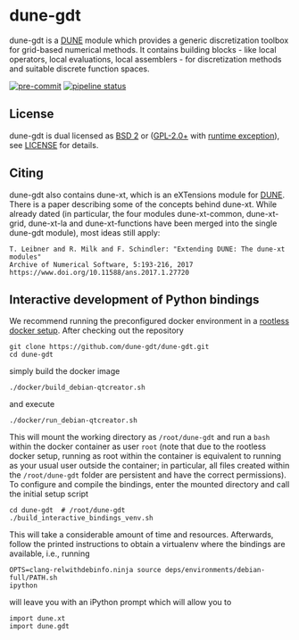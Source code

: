 dune-gdt
========

dune-gdt is a [DUNE](http://www.dune-project.org/) module which provides a generic
discretization toolbox for grid-based numerical methods. It contains building blocks - like
local operators, local evaluations, local assemblers - for discretization methods and suitable
discrete function spaces.

[![pre-commit](https://img.shields.io/badge/pre--commit-enabled-brightgreen?logo=pre-commit&logoColor=white)](https://github.com/pre-commit/pre-commit)
[![pipeline status](https://zivgitlab.uni-muenster.de/ag-ohlberger/dune-community/dune-xt/badges/master/pipeline.svg)](https://zivgitlab.uni-muenster.de/ag-ohlberger/dune-community/dune-xt/-/commits/master)


License
-------

dune-gdt is dual licensed as [BSD 2](http://opensource.org/licenses/BSD-2-Clause) or ([GPL-2.0+](http://opensource.org/licenses/gpl-license) with [runtime exception](https://dune-project.org/about/license/)), see [LICENSE](LICENSE) for details.


Citing
------

dune-gdt also contains dune-xt, which is an eXTensions module for [DUNE](https://www.dune-project.org).
There is a paper describing some of the concepts behind dune-xt.
While already dated (in particular, the four modules dune-xt-common, dune-xt-grid, dune-xt-la and dune-xt-functions have been merged into the single dune-gdt module), most ideas still apply:

    T. Leibner and R. Milk and F. Schindler: "Extending DUNE: The dune-xt modules"
    Archive of Numerical Software, 5:193-216, 2017
    https://www.doi.org/10.11588/ans.2017.1.27720


Interactive development of Python bindings
------------------------------------------

We recommend running the preconfigured docker environment in a [rootless docker setup](https://docs.docker.com/engine/security/rootless/).
After checking out the repository

    git clone https://github.com/dune-gdt/dune-gdt.git
    cd dune-gdt

simply build the docker image

    ./docker/build_debian-qtcreator.sh

and execute

    ./docker/run_debian-qtcreator.sh

This will mount the working directory as `/root/dune-gdt` and run a `bash` within the docker container as user `root` (note that due to the rootless docker setup, running as root within the container is equivalent to running as your usual user outside the container; in particular, all files created within the `/root/dune-gdt` folder are persistent and have the correct permissions).
To configure and compile the bindings, enter the mounted directory and call the initial setup script

    cd dune-gdt  # /root/dune-gdt
    ./build_interactive_bindings_venv.sh

This will take a considerable amount of time and resources. Afterwards, follow the printed instructions to obtain a virtualenv where the bindings are available, i.e., running

    OPTS=clang-relwithdebinfo.ninja source deps/environments/debian-full/PATH.sh
    ipython

will leave you with an iPython prompt which will allow you to

    import dune.xt
    import dune.gdt
